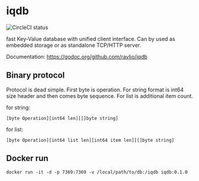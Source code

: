 # iqdb

![CircleCI status](https://circleci.com/gh/ravlio/iqdb.png)

fast Key-Value database with unified client interface. Can by used as embedded storage or as standalone TCP/HTTP server.

Documentation: https://godoc.org/github.com/ravlio/iqdb

## Binary protocol

Protocol is dead simple. First byte is operation. For string format is int64 size header and then comes byte sequence. For list is additional item count. 

for string:
```
[byte Operation][int64 len][[]byte string]
```

for list:
```
[byte Operation][int64 list len][int64 item len][[]byte string]
```


## Docker run

`docker run -it -d -p 7369:7369 -v /local/path/to/db:/iqdb iqdb:0.1.0`

